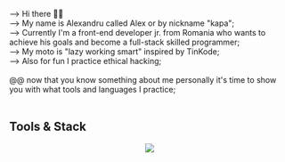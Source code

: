 --> Hi there 👋🏼 <br>
--> My name is Alexandru called Alex or by nickname "kapa"; <br>
--> Currently I'm a front-end developer jr. from Romania who wants to achieve his goals and become a full-stack skilled programmer; <br>
--> My moto is "lazy working smart" inspired by TinKode; <br>
--> Also for fun I practice ethical hacking; 
<br>
<br>
@@ now that you know something about me personally it's time to show you with what tools and languages I practice; 
<br>
<br>
<h2>Tools & Stack</h2>
<p align="center">
  <a href="https://skillicons.dev">
    <img src="https://skillicons.dev/icons?i=linux,vscode,html,css,figma " />
  </a>
</p>
